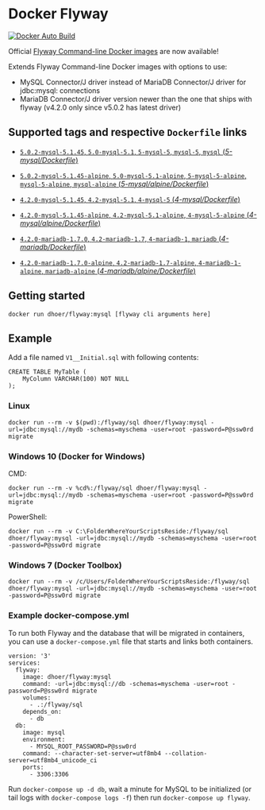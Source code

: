 # Docker Flyway

[![Docker Auto Build](https://img.shields.io/docker/automated/dhoer/flyway.svg?style=flat-square)][docker]

[docker]: https://hub.docker.com/r/dhoer/flyway/

Official [Flyway Command-line Docker images](https://github.com/flyway/flyway-docker) are now available!

Extends Flyway Command-line Docker images with options to use:
- MySQL Connector/J driver instead of MariaDB Connector/J driver for jdbc:mysql: connections
- MariaDB Connector/J driver version newer than the one that ships with flyway (v4.2.0 only since v5.0.2 has latest driver)

## Supported tags and respective `Dockerfile` links

- [`5.0.2-mysql-5.1.45`, `5.0-mysql-5.1`, `5-mysql-5`, `mysql-5`, `mysql` (*5-mysql/Dockerfile*)](https://github.com/dhoer/docker-flyway/blob/master/5-mysql/Dockerfile)
- [`5.0.2-mysql-5.1.45-alpine`, `5.0-mysql-5.1-alpine`, `5-mysql-5-alpine`, `mysql-5-alpine`, `mysql-alpine` (*5-mysql/alpine/Dockerfile*)](https://github.com/dhoer/docker-flyway/blob/master/5-mysql/alpine/Dockerfile)

- [`4.2.0-mysql-5.1.45`, `4.2-mysql-5.1`, `4-mysql-5` (*4-mysql/Dockerfile*)](https://github.com/dhoer/docker-flyway/blob/master/4-mysql/Dockerfile)
- [`4.2.0-mysql-5.1.45-alpine`, `4.2-mysql-5.1-alpine`, `4-mysql-5-alpine` (*4-mysql/alpine/Dockerfile*)](https://github.com/dhoer/docker-flyway/blob/master/4-mysql/alpine/Dockerfile)
- [`4.2.0-mariadb-1.7.0`, `4.2-mariadb-1.7`, `4-mariadb-1`, `mariadb` (*4-mariadb/Dockerfile*)](https://github.com/dhoer/docker-flyway/blob/master/4-mariadb/Dockerfile)
- [`4.2.0-mariadb-1.7.0-alpine`, `4.2-mariadb-1.7-alpine`, `4-mariadb-1-alpine`, `mariadb-alpine` (*4-mariadb/alpine/Dockerfile*)](https://github.com/dhoer/docker-flyway/blob/master/4-mariadb/alpine/Dockerfile)

## Getting started

`docker run dhoer/flyway:mysql [flyway cli arguments here]`

## Example

Add a file named `V1__Initial.sql` with following contents:

```
CREATE TABLE MyTable (
    MyColumn VARCHAR(100) NOT NULL
);

```
                                                             
### Linux
`docker run --rm -v $(pwd):/flyway/sql dhoer/flyway:mysql -url=jdbc:mysql://mydb -schemas=myschema -user=root -password=P@ssw0rd migrate`

### Windows 10 (Docker for Windows)
CMD:

`docker run --rm -v %cd%:/flyway/sql dhoer/flyway:mysql -url=jdbc:mysql://mydb -schemas=myschema -user=root -password=P@ssw0rd migrate`

PowerShell:

`docker run --rm -v C:\FolderWhereYourScriptsReside:/flyway/sql dhoer/flyway:mysql -url=jdbc:mysql://mydb -schemas=myschema -user=root -password=P@ssw0rd migrate`

### Windows 7 (Docker Toolbox)

`docker run --rm -v /c/Users/FolderWhereYourScriptsReside:/flyway/sql dhoer/flyway:mysql -url=jdbc:mysql://mydb -schemas=myschema -user=root -password=P@ssw0rd migrate`

### Example docker-compose.yml

To run both Flyway and the database that will be migrated in containers, you can use a `docker-compose.yml` file that
starts and links both containers.

```
version: '3'
services:
  flyway:
    image: dhoer/flyway:mysql
    command: -url=jdbc:mysql://db -schemas=myschema -user=root -password=P@ssw0rd migrate
    volumes:
      - .:/flyway/sql
    depends_on:
      - db
  db:
    image: mysql
    environment:
      - MYSQL_ROOT_PASSWORD=P@ssw0rd
    command: --character-set-server=utf8mb4 --collation-server=utf8mb4_unicode_ci
    ports:
      - 3306:3306
```

Run `docker-compose up -d db`, wait a minute for MySQL to be initialized (or tail logs with `docker-compose logs -f`) then run `docker-compose up flyway`.
